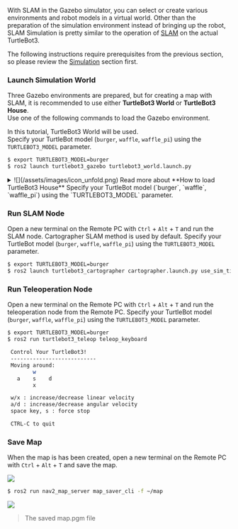 
With SLAM in the Gazebo simulator, you can select or create various environments and robot models in a virtual world. Other than the preparation of the simulation environment instead of bringing up the robot, SLAM Simulation is pretty similar to the operation of [SLAM][slam] on the actual TurtleBot3.  

The following instructions require prerequisites from the previous section, so please review the [Simulation][simulation] section first.

### Launch Simulation World  
Three Gazebo environments are prepared, but for creating a map with SLAM, it is recommended to use either **TurtleBot3 World** or **TurtleBot3 House**.  
Use one of the following commands to load the Gazebo environment.  

In this tutorial, TurtleBot3 World will be used.  
Specify your TurtleBot model (`burger`, `waffle`, `waffle_pi`) using the `TURTLEBOT3_MODEL` parameter.

```bash
$ export TURTLEBOT3_MODEL=burger
$ ros2 launch turtlebot3_gazebo turtlebot3_world.launch.py
```

<details>
<summary>
![](/assets/images/icon_unfold.png) Read more about **How to load TurtleBot3 House**
Specify your TurtleBot model (`burger`, `waffle`, `waffle_pi`) using the `TURTLEBOT3_MODEL` parameter.
</summary>
```bash
$ export TURTLEBOT3_MODEL=burger
$ ros2 launch turtlebot3_gazebo turtlebot3_house.launch.py
```
</details>

### Run SLAM Node  
Open a new terminal on the Remote PC with `Ctrl` + `Alt` + `T` and run the SLAM node. Cartographer SLAM method is used by default.
Specify your TurtleBot model (`burger`, `waffle`, `waffle_pi`) using the `TURTLEBOT3_MODEL` parameter.

```bash
$ export TURTLEBOT3_MODEL=burger
$ ros2 launch turtlebot3_cartographer cartographer.launch.py use_sim_time:=True
```

### Run Teleoperation Node  
Open a new terminal on the Remote PC with `Ctrl` + `Alt` + `T` and run the teleoperation node from the Remote PC.
Specify your TurtleBot model (`burger`, `waffle`, `waffle_pi`) using the `TURTLEBOT3_MODEL` parameter.

```bash
$ export TURTLEBOT3_MODEL=burger
$ ros2 run turtlebot3_teleop teleop_keyboard

 Control Your TurtleBot3!
 ---------------------------
 Moving around:
        w
   a    s    d
        x

 w/x : increase/decrease linear velocity
 a/d : increase/decrease angular velocity
 space key, s : force stop

 CTRL-C to quit
```

### Save Map
When the map is has been created, open a new terminal on the Remote PC with `Ctrl` + `Alt` + `T` and save the map.

![](/assets/images/platform/turtlebot3/simulation/virtual_slam.png)

```bash
$ ros2 run nav2_map_server map_saver_cli -f ~/map
```

![](/assets/images/platform/turtlebot3/simulation/map.png)

> The saved map.pgm file

[slam]: /docs/en/platform/turtlebot3/slam/#slam
[simulation]: /docs/en/platform/turtlebot3/simulation/
